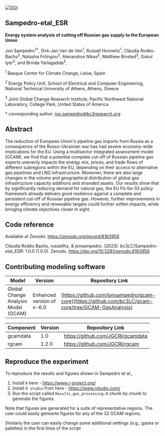 [![DOI](https://zenodo.org/badge/DOI/10.5281/zenodo.8163958.svg)](https://doi.org/10.5281/zenodo.8163958)

## Sampedro-etal_ESR

**Energy system analysis of cutting off Russian gas supply to the European Union**

Jon Sampedro<sup>1\*</sup>, Dirk-Jan Van de Ven<sup>1</sup>, Russell Horowitz<sup>1</sup>, Clàudia Rodés-Bachs<sup>2</sup>, Natasha Frilingou<sup>2</sup>, Alexandros Nikas<sup>2</sup>, Matthew Binsted<sup>3</sup>, Gokul Iyer<sup>3</sup>, and Brinda Yarlagadda<sup>3</sup>, 

<sup>1 </sup> Basque Center for Climate Change, Leioa, Spain

<sup>2 </sup> Energy Policy Unit, School of Electrical and Computer Engineering, National Technical University of Athens, Athens, Greece

<sup>3 </sup> Joint Global Change Research Institute, Pacific Northwest National Laboratory, College Park, United States of America

\* corresponding author:  jon.sampedro@bc3research.org

## Abstract
The reduction of European Union's pipeline gas imports from Russia as a consequence of the Russo-Ukrainian war has had severe economy-wide implications for the EU. Using a multisector integrated assessment model (GCAM), we find that a potential complete cut-off of Russian pipeline gas exports unevenly impacts the energy mix, prices, and trade flows of different subregions within the EU, depending on their access to alternative gas pipelines and LNG infrastructure. Moreover, there are also large changes in the volume and geographical distribution of global gas infrastructure capacity additions and stranded assets. Our results show that by significantly reducing demand for natural gas, the EU Fit-for-55 policy framework already delivers good resilience against a complete and persistent cut-off of Russian pipeline gas. However, further improvements in energy efficiency and renewable targets could further soften impacts, while bringing climate objectives closer in sight.

## Code reference
Available at Zenodo: https://zenodo.org/record/8163958

Clàudia Rodés Bachs, russellhz, & jonsampedro. (2023). bc3LC/Sampedro-etal_ESR: 1.0.0 (1.0.0). Zenodo. https://doi.org/10.5281/zenodo.8163958


## Contributing modeling software
| Model | Version | Repository Link 
|-------|---------|-----------------
| Global Change Analysis Model (GCAM) | Enhanced version of v-6.0| [https://github.com/jonsampedro/gcam-core](https://github.com/bc3LC/gcam-core/tree/GCAM-GasAnalysis) | 

| Component| Version | Repository Link 
|-------|---------|-----------------
| gcamdata | 1.0| https://github.com/JGCRI/gcamdata | 
| rgcam | 1.2.0| https://github.com/JGCRI/rgcam | 

## Reproduce the experiment
To reproduce the results and figures shown in Sampedro et al.,

1. Install `R` here - https://www.r-project.org/
2. Install `R studio` from here - https://www.rstudio.com/
3. Run the script called `Results_gas_processing.R` chunk by chunk to generate the figures.  

Note that figures are generated for a suite of representative regions. The user could easily genearte figures for any of the 32 GCAM regions.

Similarly the user can easily change some additional settings (e.g., gases or palettes) in the first lines of the script

